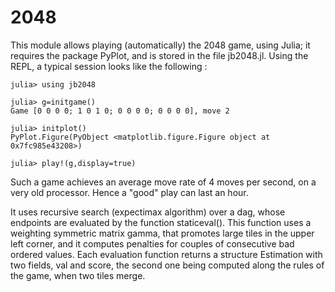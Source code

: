 # 2048

This module allows playing (automatically) the 2048 game, using Julia; it requires the package PyPlot, and is stored in the file jb2048.jl.
Using the REPL, a typical session looks like the following :

```
julia> using jb2048

julia> g=initgame()
Game [0 0 0 0; 1 0 1 0; 0 0 0 0; 0 0 0 0], move 2

julia> initplot()
PyPlot.Figure(PyObject <matplotlib.figure.Figure object at 0x7fc985e43208>)

julia> play!(g,display=true)
```

Such a game achieves an average move rate of 4 moves per second, on a very old processor. Hence a "good" play can last an hour.

It uses recursive search (expectimax algorithm) over a dag, whose endpoints are evaluated by the function staticeval().
This function uses a weighting symmetric matrix gamma, that promotes large tiles in the upper left corner,
and it computes penalties for couples of consecutive bad ordered values.
Each evaluation function returns a structure Estimation with two fields, val and score,
the second one being computed along the rules of the game, when two tiles merge.
